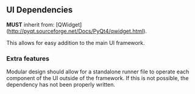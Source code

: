 ## UI Dependencies

**MUST** inherit from:
[QWidget] (http://pyqt.sourceforge.net/Docs/PyQt4/qwidget.html).

This allows for easy addition to the main UI framework.

### Extra features

Modular design should allow for a standalone runner file to operate each component of the UI outside of the framework.
If this is not possible, the dependency has not been properly written.
